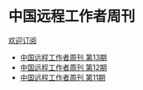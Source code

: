 # 中国远程工作者周刊

[欢迎订阅](http://eepurl.com/9S3hf)

- [中国远程工作者周刊 第13期](weekly/issue-13.md)
- [中国远程工作者周刊 第12期](weekly/issue-12.md)
- [中国远程工作者周刊 第11期](weekly/issue-11.md)